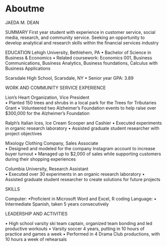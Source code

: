 # Aboutme
JAEDA M. DEAN 

SUMMARY
First year student with experience in customer service, social media, research, and community service. Seeking an opportunity to develop analytical and research skills within the financial services industry

EDUCATION
Lehigh University, Bethlehem, PA
• Bachelor of Science in Business & Economics 
• Related coursework: Economics 001, Business Communications, Business Analytics, Business foundations, Calculus with Business Applications

Scarsdale High School, Scarsdale, NY
• Senior year GPA: 3.89

WORK AND COMMUNITY SERVICE EXPERIENCE
 
Lion’s Heart Organization, Vice President 					                 
• Planted 150 trees and shrubs in a local park for the Trees for Tributaries Grant 
• Volunteered two Alzheimer’s Foundation events to help raise over $300,000 for the Alzheimer’s Foundation 

 Ralph’s Italian Ices, Ice Cream Scooper and Cashier	                                   • Executed experiments in organic research laboratory 
• Assisted graduate student researcher with project objectives

Mixology Clothing Company, Sales Associate 			                        
• Designed and modeled for the company Instagram account to increase buyer turnout
• Managed up to $2,000 of sales while supporting customers during their shopping experiences

Columbia University, Research Assistant 						                      
• Executed over 30 experiments in an organic research laboratory
• Assisted graduate student researcher to create solutions for future projects

SKILLS

Computer:
•Proficient in Microsoft Word and Excel, R coding
Language:
• Intermediate Spanish, taken 5 years consecutively 

LEADERSHIP AND ACTIVITIES

• High school varsity ski team captain, organized team bonding and led productive workouts
• Varsity soccer 4 years, putting in 10 hours of practice and games a week
• Performed in 4 Drama Club productions, with 10 hours a week of rehearsals

